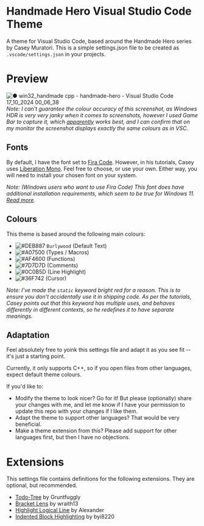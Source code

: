 # Handmade Hero Visual Studio Code Theme

A theme for Visual Studio Code, based around the Handmade Hero series by Casey Muratori.
This is a simple settings.json file to be created as `.vscode/settings.json` in your projects.

# Preview
![● win32_handmade cpp - handmade-hero - Visual Studio Code 17_10_2024 00_06_38](https://github.com/user-attachments/assets/3553716a-ddf8-4fab-ad70-2237f7ddfc86)
<em>Note: I can't guarantee the colour accuracy of this screenshot, as Windows HDR is very very janky when it comes to screenshots, however I used Game Bar to capture it, which [apparently](https://www.reddit.com/r/OLED_Gaming/comments/yrw3s2/comment/ivwlf3v/?utm_source=share&utm_medium=web3x&utm_name=web3xcss&utm_term=1&utm_content=share_button) works best, and I can confirm that on my monitor the screenshot displays exactly the same colours as in VSC.</em>

## Fonts
By default, I have the font set to [Fira Code](https://github.com/tonsky/FiraCode). However, in his tutorials, Casey uses [Liberation Mono](https://www.fontsquirrel.com/fonts/liberation-mono). Feel free to choose, or use your own. Either way, you will need to install your chosen font on your system.

<em>Note: (Windows users who want to use Fira Code) This font does have additional installation requirements, which seem to be true for Windows 11. [Read more](https://github.com/tonsky/FiraCode/wiki/Installing#windows).</em>

## Colours
This theme is based around the following main colours:
- ![#DEB887](https://placehold.co/10x10/DEB887/DEB887.png) `Burlywood` (Default Text)
- ![#A07500](https://placehold.co/10x10/A07500/A07500.png) (Types / Macros)
- ![#AF4600](https://placehold.co/10x10/AF4600/AF4600.png) (Functions)
- ![#7D7D7D](https://placehold.co/10x10/7D7D7D/7D7D7D.png) (Comments)
- ![#0C0B5D](https://placehold.co/10x10/0C0B5D/0C0B5D.png) (Line Highlight)
- ![#36F742](https://placehold.co/10x10/36F742/36F742.png) (Cursor)

<em>Note: I've made the `static` keyword bright red for a reason. This is to ensure you don't accidentally use it in shipping code. As per the tutorials, Casey points out that this keyword has multiple uses, and behaves differently in different contexts, so
he redefines it to have separate meanings.</em>

## Adaptation
Feel absolutely free to yoink this settings file and adapt it as you see fit -- it's just a starting point.

Currently, it only supports C++, so if you open files from other languages, expect default theme colours.

If you'd like to:
- Modify the theme to look nicer? Go for it! But please (optionally) share your changes with me, and let me know if I have your permission to update this repo with your changes if I like them.
- Adapt the theme to support other languages? That would be very beneficial.
- Make a theme extension from this? Please add support for other languages first, but then I have no objections.

# Extensions
This settings file contains definitions for the following extensions. They are optional, but recommended.
- [Todo-Tree](https://marketplace.visualstudio.com/items?itemName=Gruntfuggly.todo-tree) by Gruntfuggly
- [Bracket Lens](https://marketplace.visualstudio.com/items?itemName=wraith13.bracket-lens) by wraith13
- [Highlight Logical Line](https://marketplace.visualstudio.com/items?itemName=usernamehw.highlight-logical-line) by Alexander
- [Indented Block Highlighting](https://marketplace.visualstudio.com/items?itemName=byi8220.indented-block-highlighting) by byi8220
